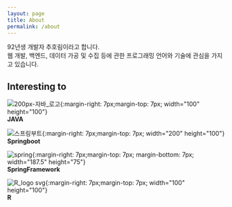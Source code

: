 ```yaml
---
layout: page
title: About
permalink: /about
---
```


92년생 개발자 추호림이라고 합니다.<br>
웹 개발, 백엔드, 데이터 가공 및 수집 등에 관한 프로그래밍 언어와 기술에 관심을 가지고 있습니다.

<h2>Interesting to</h2>

![200px-자바_로고](https://user-images.githubusercontent.com/56433374/180638383-9eb95b71-9a58-4d47-a756-5281d78cfd52.png){:margin-right: 7px;margin-top: 7px; width="100" height="100"}  
**JAVA**  
  
![스프링부트](https://user-images.githubusercontent.com/56433374/180638384-149d248d-be1e-44ae-9f13-5a7c7e72cecf.png){:margin-right: 7px;margin-top: 7px; width="200" height="100"}  
**Springboot**  
  
![spring](https://user-images.githubusercontent.com/56433374/180638386-525d0d13-aece-47b9-a66f-350ab4896633.png){:margin-right: 7px;margin-top: 7px;
margin-bottom: 7px; width="187.5" height="75"}  
**SpringFramework**  
  
![R_logo svg](https://user-images.githubusercontent.com/56433374/180638382-40da5172-2222-4fa3-b08c-0cc2ca82b1f5.png){:margin-right: 7px;margin-top: 7px; width="100" height="100"}  
**R**

<br>

